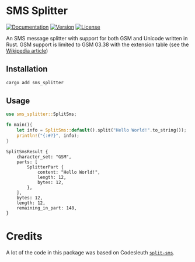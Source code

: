 # SMS Splitter

[![Documentation](https://img.shields.io/badge/docs-0.1.8-4d76ae?style=for-the-badge)](https://docs.rs/sms_splitter)
[![Version](https://img.shields.io/crates/v/sms_splitter?style=for-the-badge)](https://crates.io/crates/sms_splitter)
[![License](https://img.shields.io/crates/l/sms_splitter?style=for-the-badge)](https://crates.io/crates/sms_splitter)

An SMS message splitter with support for both GSM and Unicode written in Rust.
GSM support is limited to GSM 03.38 with the extension table (see the [Wikipedia article](https://en.wikipedia.org/wiki/GSM_03.38#GSM_7_bit_default_alphabet_and_extension_table_of_3GPP_TS_23.038_.2F_GSM_03.38))

## Installation

```bash
cargo add sms_splitter
```

## Usage

```rust
use sms_splitter::SplitSms;

fn main(){
    let info = SplitSms::default().split("Hello World!".to_string());
    println!("{:#?}", info);
}
```
<!-- out put -->
```text
SplitSmsResult {
    character_set: "GSM",
    parts: [
        SplitterPart {
            content: "Hello World!",
            length: 12,
            bytes: 12,
        },
    ],
    bytes: 12,
    length: 12,
    remaining_in_part: 148,
}
```

# Credits

A lot of the code in this package was based on Codesleuth [`split-sms`](https://github.com/Codesleuth/split-sms).